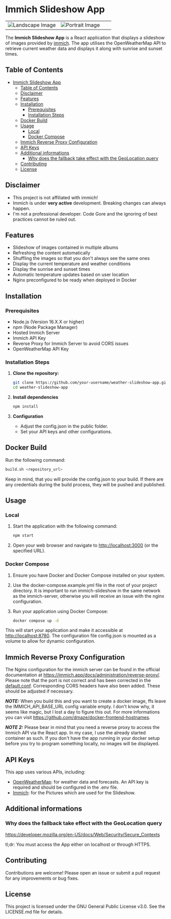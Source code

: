 # Immich Slideshow App

<table class="images" width="100%"  style="border:0px solid white; width:100%;">
    <tr style="border: 0px;">
        <td width="50%" style="border:0px; width:50%">
            <img src="/example_screenshots/example_1.png" alt="Landscape Image"/>
        </td>
        <td width="50%" style="border:0px; width:50%">
            <img src="/example_screenshots/example_2.png" alt="Portrait Image" />
        </td>
    </tr>
</table>

The **Immich Slideshow App** is a React application that displays a slideshow of images provided 
by [immich](https://github.com/immich-app/immich). The app utilises the OpenWeatherMap API to retrieve current weather
data and displays it along with sunrise and sunset times.

## Table of Contents

- [Immich Slideshow App](#immich-slideshow-app)
  - [Table of Contents](#table-of-contents)
  - [Disclaimer](#disclaimer)
  - [Features](#features)
  - [Installation](#installation)
    - [Prerequisites](#prerequisites)
    - [Installation Steps](#installation-steps)
  - [Docker Build](#docker-build)
  - [Usage](#usage)
    - [Local](#local)
    - [Docker Compose](#docker-compose)
  - [Immich Reverse Proxy Configuration](#immich-reverse-proxy-configuration)
  - [API Keys](#api-keys)
  - [Additional informations](#additional-informations)
    - [Why does the fallback take effect with the GeoLocation query](#why-does-the-fallback-take-effect-with-the-geolocation-query)
  - [Contributing](#contributing)
  - [License](#license)

## Disclaimer

- This project is not affiliated with immich!
- Immich is under **very active** development. Breaking changes can always happen.
- I'm not a professional developer. Code Gore and the ignoring of best practices cannot be ruled out.

## Features

- Slideshow of images contained in multiple albums
- Refreshing the content automatically
- Shuffling the images so that you don't always see the same ones
- Display the current temperature and weather conditions
- Display the sunrise and sunset times
- Automatic temperature updates based on user location
- Nginx preconfigured to be ready when deployed in Docker

## Installation

### Prerequisites

- Node.js (Version 16.X.X or higher)
- npm (Node Package Manager)
- Hosted Immich Server
- Immich API Key
- Reverse Proxy for Immich Server to avoid CORS issues
- OpenWeatherMap API Key

### Installation Steps

1. **Clone the repository:**

   ```bash
   git clone https://github.com/your-username/weather-slideshow-app.git
   cd weather-slideshow-app
   ```

2. **Install dependencies**

   ```bash
   npm install
   ```

3. **Configuration**

   - Adjust the config.json in the public folder.
   - Set your API keys and other configurations.

## Docker Build

Run the following command:

```bash
build.sh <repository_url>
```

Keep in mind, that you will provide the config.json to your build. If there are any credentials during the build process,
they will be pushed and published.

## Usage

### Local

1. Start the application with the following command:

   ```bash
   npm start
   ```

2. Open your web browser and navigate to <http://localhost:3000> (or the specified URL).

### Docker Compose

1. Ensure you have Docker and Docker Compose installed on your system.
2. Use the docker-compose.example.yml file in the root of your project directory. It is important to run immich-slideshow
   in the same network as the immich-server, otherwise you will receive an issue with the nginx configuration.
3. Run your application using Docker Compose:

   ```bash
   docker compose up -d
   ```

This will start your application and make it accessible at <http://localhost:8780>. The configuration file config.json
is mounted as a volume to allow for dynamic configuration.

## Immich Reverse Proxy Configuration

The Nginx configuration for the immich server can be found in the official documentation at
<https://immich.app/docs/administration/reverse-proxy/>.
Please note that the port is not correct and has been corrected in the [default.conf](nginx/default.conf).
Corresponding CORS headers have also been added. These should be adjusted if necessary.

**_NOTE:_** When you build this and you want to create a docker image, ffs leave the IMMICH_API_BASE_URL config variable
empty. I don't know why, it seems like magic, but I lost a day to figure this out. For more informations you can visit <https://github.com/dmaze/docker-frontend-hostnames>.

**_NOTE 2:_** Please bear in mind that you need a reverse proxy to access the Immich API via the React app.
In my case, I use the already started container as such. If you don't have the app running in your docker setup
before you try to program something locally, no images will be displayed.

## API Keys

This app uses various APIs, including:

- [OpenWeatherMap](https://openweathermap.org/): for weather data and forecasts. An API key is required and should be
  configured in the .env file.
- [Immich](https://immich.app/): for the Pictures which are used for the Slideshow.

## Additional informations

### Why does the fallback take effect with the GeoLocation query

<https://developer.mozilla.org/en-US/docs/Web/Security/Secure_Contexts>

tl;dr: You must access the App either on localhost or through HTTPS.

## Contributing

Contributions are welcome! Please open an issue or submit a pull request for any improvements or bug fixes.

## License

This project is licensed under the GNU General Public License v3.0. See the LICENSE.md file for details.
